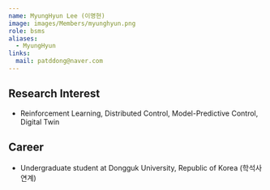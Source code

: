```yaml
---
name: MyungHyun Lee (이명현)
image: images/Members/myunghyun.png
role: bsms
aliases:
  - MyungHyun
links:
  mail: patddong@naver.com
---
```


## Research Interest

- Reinforcement Learning, Distributed Control, Model-Predictive Control, Digital Twin 


## Career

- Undergraduate student at Dongguk University, Republic of Korea (학석사 연계)


